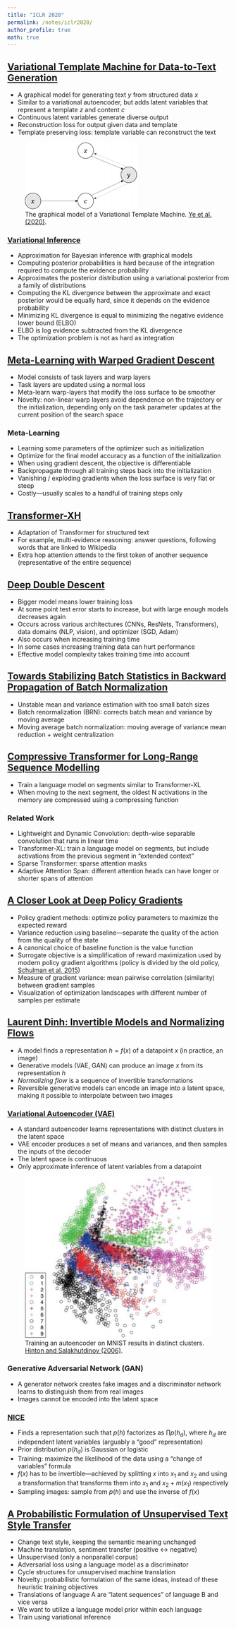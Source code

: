 ```yaml
---
title: "ICLR 2020"
permalink: /notes/iclr2020/
author_profile: true
math: true
---
```


## [Variational Template Machine for Data-to-Text Generation](http://www.openreview.net/pdf?id=HkejNgBtPB)

* A graphical model for generating text <span>$y$</span> from structured data <span>$x$</span>
* Similar to a variational autoencoder, but adds latent variables that represent a template <span>$z$</span> and content <span>$c$</span>
* Continuous latent variables generate diverse output
* Reconstruction loss for output given data and template
* Template preserving loss: template variable can reconstruct the text

<figure>
  <img src="/assets/images/variational-template-machine.png">
  <figcaption>
    The graphical model of a Variational Template Machine.
    <a href="http://www.openreview.net/pdf?id=HkejNgBtPB">Ye et al. (2020)</a>.
  </figcaption>
</figure>

### [Variational Inference](https://fabiandablander.com/r/Variational-Inference.html)

* Approximation for Bayesian inference with graphical models
* Computing posterior probabilities is hard because of the integration required to compute the evidence probability
* Approximates the posterior distribution using a variational posterior from a family of distributions
* Computing the KL divergence between the approximate and exact posterior would be equally hard, since it depends on the evidence probability
* Minimizing KL divergence is equal to minimizing the negative evidence lower bound (ELBO)
* ELBO is log evidence subtracted from the KL divergence
* The optimization problem is not as hard as integration

## [Meta-Learning with Warped Gradient Descent](http://www.openreview.net/pdf?id=rkeiQlBFPB)

* Model consists of task layers and warp layers
* Task layers are updated using a normal loss
* Meta-learn warp-layers that modify the loss surface to be smoother
* Novelty: non-linear warp layers avoid dependence on the trajectory or the initialization, depending only on the task parameter updates at the current position of the search space

### Meta-Learning

* Learning some parameters of the optimizer such as initialization
* Optimize for the final model accuracy as a function of the initialization
* When using gradient descent, the objective is differentiable
* Backpropagate through all training steps back into the initialization
* Vanishing / exploding gradients when the loss surface is very flat or steep
* Costly—usually scales to a handful of training steps only

## [Transformer-XH](http://www.openreview.net/pdf?id=r1eIiCNYwS)

* Adaptation of Transformer for structured text
* For example, multi-evidence reasoning: answer questions, following words that are linked to Wikipedia
* Extra hop attention attends to the first token of another sequence (representative of the entire sequence)

## [Deep Double Descent](http://www.openreview.net/pdf?id=B1g5sA4twr)

* Bigger model means lower training loss
* At some point test error starts to increase, but with large enough models decreases again
* Occurs across various architectures (CNNs, ResNets, Transformers), data domains (NLP, vision), and optimizer (SGD, Adam)
* Also occurs when increasing training time
* In some cases increasing training data can hurt performance
* Effective model complexity takes training time into account

## [Towards Stabilizing Batch Statistics in Backward Propagation of Batch Normalization](http://www.openreview.net/pdf?id=SkgGjRVKDS)

* Unstable mean and variance estimation with too small batch sizes
* Batch renormalization (BRN): corrects batch mean and variance by moving average
* Moving average batch normalization: moving average of variance mean reduction + weight centralization

## [Compressive Transformer for Long-Range Sequence Modelling](https://openreview.net/pdf?id=SylKikSYDH)

* Train a language model on segments similar to Transformer-XL
* When moving to the next segment, the oldest N activations in the memory are compressed using a compressing function

### Related Work

* Lightweight and Dynamic Convolution: depth-wise separable convolution that runs in linear time
* Transformer-XL: train a language model on segments, but include activations from the previous segment in “extended context”
* Sparse Transformer: sparse attention masks
* Adaptive Attention Span: different attention heads can have longer or shorter spans of attention

## [A Closer Look at Deep Policy Gradients](https://openreview.net/pdf?id=ryxdEkHtPS)

* Policy gradient methods: optimize policy parameters to maximize the expected reward
* Variance reduction using baseline—separate the quality of the action from the quality of the state
* A canonical choice of baseline function is the value function
* Surrogate objective is a simplification of reward maximization used by modern policy gradient algorithms (policy is divided by the old policy, [Schulman et al. 2015](https://arxiv.org/abs/1502.05477))
* Measure of gradient variance: mean pairwise correlation (similarity) between gradient samples
* Visualization of optimization landscapes with different number of samples per estimate

## [Laurent Dinh: Invertible Models and Normalizing Flows](https://iclr.cc/virtual_2020/speaker_4.html)

* A model finds a representation <span>$h = f(x)$</span> of a datapoint <span>$x$</span> (in practice, an image)
* Generative models (VAE, GAN) can produce an image <span>$x$</span> from its representation <span>$h$</span>
* *Normalizing flow* is a sequence of invertible transformations
* Reversible generative models can encode an image into a latent space, making it possible to interpolate between two images

### [Variational Autoencoder (VAE)](https://towardsdatascience.com/intuitively-understanding-variational-autoencoders-1bfe67eb5daf)

* A standard autoencoder learns representations with distinct clusters in the latent space
* VAE encoder produces a set of means and variances, and then samples the inputs of the decoder
* The latent space is continuous
* Only approximate inference of latent variables from a datapoint

<figure>
  <img src="/assets/images/mnist-autoencoder.png">
  <figcaption>
    Training an autoencoder on MNIST results in distinct clusters.
    <a href="http://dx.doi.org/10.1126/science.1127647">Hinton and Salakhutdinov (2006)</a>.
  </figcaption>
</figure>

### Generative Adversarial Network (GAN)
* A generator network creates fake images and a discriminator network learns to distinguish them from real images
* Images cannot be encoded into the latent space

### [NICE](https://arxiv.org/pdf/1410.8516.pdf)

* Finds a representation such that <span>$p(h)$</span> factorizes as <span>$\prod p(h_d)$</span>, where <span>$h_d$</span> are independent latent variables (arguably a “good” representation)
* Prior distribution <span>$p(h_d)$</span> is Gaussian or logistic
* Training: maximize the likelihood of the data using a “change of variables” formula
* <span>$f(x)$</span> has to be invertible—achieved by splitting <span>$x$</span> into <span>$x_1$</span> and <span>$x_2$</span> and using a transformation that transforms them into <span>$x_1$</span> and <span>$x_2 + m(x_1)$</span> respectively
* Sampling images: sample from <span>$p(h)$</span> and use the inverse of <span>$f(x)$</span>

## [A Probabilistic Formulation of Unsupervised Text Style Transfer](http://www.openreview.net/pdf?id=HJlA0C4tPS)

* Change text style, keeping the semantic meaning unchanged
* Machine translation, sentiment transfer (positive ↔ negative)
* Unsupervised (only a nonparallel corpus)
* Adversarial loss using a language model as a discriminator
* Cycle structures for unsupervised machine translation
* Novelty: probabilistic formulation of the same ideas, instead of these heuristic training objectives
* Translations of language A are “latent sequences” of language B and vice versa
* We want to utilize a language model prior within each language
* Train using variational inference
